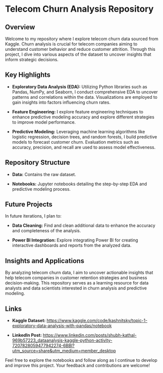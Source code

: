 # Telecom Churn Analysis Repository

## Overview
Welcome to my repository where I explore telecom churn data sourced from Kaggle. Churn analysis is crucial for telecom companies aiming to understand customer behavior and reduce customer attrition. Through this project, I dive into various aspects of the dataset to uncover insights that inform strategic decisions.

## Key Highlights
- **Exploratory Data Analysis (EDA):** Utilizing Python libraries such as Pandas, NumPy, and Seaborn, I conduct comprehensive EDA to uncover patterns and correlations within the data. Visualizations are employed to gain insights into factors influencing churn rates.
  
- **Feature Engineering:** I explore feature engineering techniques to enhance predictive modeling accuracy and explore different strategies to improve model performance.
  
- **Predictive Modeling:** Leveraging machine learning algorithms like logistic regression, decision trees, and random forests, I build predictive models to forecast customer churn. Evaluation metrics such as accuracy, precision, and recall are used to assess model effectiveness.

## Repository Structure
- **Data:** Contains the raw dataset.
  
- **Notebooks:** Jupyter notebooks detailing the step-by-step EDA and predictive modeling process.

## Future Projects
In future iterations, I plan to:
- **Data Cleaning:** Find and clean additional data to enhance the accuracy and completeness of the analysis.
  
- **Power BI Integration:** Explore integrating Power BI for creating interactive dashboards and reports from the analyzed data.

## Insights and Applications
By analyzing telecom churn data, I aim to uncover actionable insights that help telecom companies in customer retention strategies and business decision-making. This repository serves as a learning resource for data analysts and data scientists interested in churn analysis and predictive modeling.

## Links
- **Kaggle Dataset:** https://www.kaggle.com/code/kashnitsky/topic-1-exploratory-data-analysis-with-pandas/notebook
  
- **LinkedIn Post:** https://www.linkedin.com/posts/shubh-kathal-969b57223_dataanalysis-kaggle-python-activity-7207828059477942274-6BBl?utm_source=share&utm_medium=member_desktop

Feel free to explore the notebooks and follow along as I continue to develop and improve this project. Your feedback and contributions are welcome!

